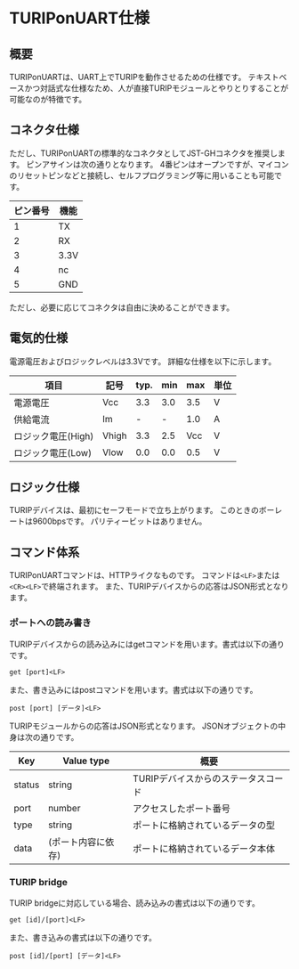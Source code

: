 # TURIPonUART仕様

## 概要

TURIPonUARTは、UART上でTURIPを動作させるための仕様です。
テキストベースかつ対話式な仕様なため、人が直接TURIPモジュールとやりとりすることが可能なのが特徴です。

## コネクタ仕様

ただし、TURIPonUARTの標準的なコネクタとしてJST-GHコネクタを推奨します。
ピンアサインは次の通りとなります。
4番ピンはオープンですが、マイコンのリセットピンなどと接続し、セルフプログラミング等に用いることも可能です。

ピン番号 | 機能
-------|-----
1      | TX
2      | RX
3      | 3.3V
4      | nc
5      | GND

ただし、必要に応じてコネクタは自由に決めることができます。

## 電気的仕様

電源電圧およびロジックレベルは3.3Vです。
詳細な仕様を以下に示します。

項目             | 記号   | typ. | min | max | 単位 |
----------------|-------|------|-----|-----|-----|
電源電圧          | Vcc   | 3.3  | 3.0 | 3.5 | V   |
供給電流          | Im    | -    | -   | 1.0 | A   |
ロジック電圧(High) | Vhigh | 3.3  | 2.5 | Vcc | V   |
ロジック電圧(Low)  | Vlow  | 0.0  | 0.0 | 0.5 | V   |

## ロジック仕様

TURIPデバイスは、最初にセーフモードで立ち上がります。
このときのボーレートは9600bpsです。
パリティービットはありません。

## コマンド体系

TURIPonUARTコマンドは、HTTPライクなものです。
コマンドは`<LF>`または`<CR><LF>`で終端されます。
また、TURIPデバイスからの応答はJSON形式となります。

### ポートへの読み書き

TURIPデバイスからの読み込みにはgetコマンドを用います。書式は以下の通りです。

`get [port]<LF>`

また、書き込みにはpostコマンドを用います。書式は以下の通りです。

`post [port] [データ]<LF>`

TURIPモジュールからの応答はJSON形式となります。
JSONオブジェクトの中身は次の通りです。

Key    | Value type         | 概要
-------|--------------------|------------------------------------
status | string             | TURIPデバイスからのステータスコード
port   | number             | アクセスしたポート番号
type   | string             | ポートに格納されているデータの型
data   | (ポート内容に依存)     | ポートに格納されているデータ本体

### TURIP bridge

TURIP bridgeに対応している場合、読み込みの書式は以下の通りです。

`get [id]/[port]<LF>`

また、書き込みの書式は以下の通りです。

`post [id]/[port] [データ]<LF>`
